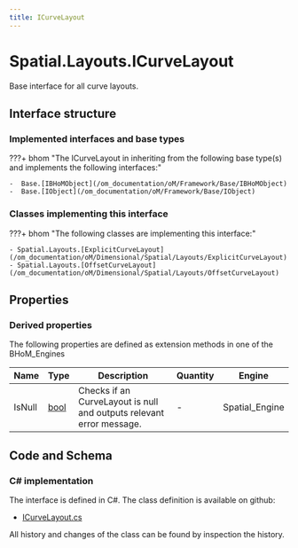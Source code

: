 ```yaml
---
title: ICurveLayout
---
```


# Spatial.Layouts.ICurveLayout

Base interface for all curve layouts.

## Interface structure

### Implemented interfaces and base types

???+ bhom "The ICurveLayout in inheriting from the following base type(s) and implements the following interfaces:"

    -  Base.[IBHoMObject](/om_documentation/oM/Framework/Base/IBHoMObject)
    -  Base.[IObject](/om_documentation/oM/Framework/Base/IObject)


### Classes implementing this interface

???+ bhom "The following classes are implementing this interface:"

    - Spatial.Layouts.[ExplicitCurveLayout](/om_documentation/oM/Dimensional/Spatial/Layouts/ExplicitCurveLayout)
    - Spatial.Layouts.[OffsetCurveLayout](/om_documentation/oM/Dimensional/Spatial/Layouts/OffsetCurveLayout)


## Properties

### Derived properties

The following properties are defined as extension methods in one of the BHoM_Engines

| Name             | Type             | Description      | Quantity         | Engine           |
|------------------|------------------|------------------|------------------|------------------|
| IsNull | [bool](https://learn.microsoft.com/en-us/dotnet/api/System.Boolean?view=netstandard-2.0) | Checks if an CurveLayout is null and outputs relevant error message. | - | Spatial_Engine |


## Code and Schema

### C# implementation

The interface is defined in C#. The class definition is available on github:

- [ICurveLayout.cs](https://github.com/BHoM/BHoM/blob/develop/Spatial_oM/Layouts\ICurveLayout.cs)

All history and changes of the class can be found by inspection the history.
